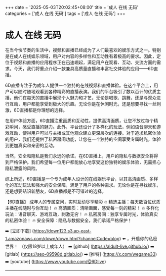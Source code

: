 +++
date = '2025-05-03T20:02:45+08:00'
title = '成人 在线 无码'
categories = ['成人 在线 无码']
tags = ['成人 在线 无码']
+++

# 成人 在线 无码

在当今快节奏的生活中，视频和直播已经成为了人们最喜欢的娱乐方式之一。特别是在成人在线娱乐领域，用户对内容的多样性和互动性有着极高的要求。因此，定位于视频和直播的应用程序正在迅速崛起，满足用户在观看、互动、交流方面的需求。今天，我们将重点介绍一款兼具高质量直播和丰富社交体验的应用——6D直播。

6D直播专注于为成年人提供一个独特的在线视频和直播体验。在这个平台上，用户可以随时随地观看到各种精彩的直播表演。我们的平台吸引了数以百计的优质主播，他们在每天的直播中展现个人魅力和才艺，无论是唱歌、跳舞，还是与观众进行互动，用户都能享受到极大的乐趣。无论你是在休闲时光，还是想要寻找一丝刺激，6D直播都是你理想的选择。

在用户体验方面，6D直播注重画质和互动性，提供高清画质，让您不放过每个精彩瞬间，感受直播的魅力。此外，平台还设计了多样化的玩法，例如语音聊天和游戏互动，使得用户可以与主播或其他观众建立更深层次的连接。对于追求私密体验的用户，我们还提供了私密房间功能，让您在一个独特的空间享受专属时光，体验到更加真实和亲密的互动。

当然，安全和隐私是我们永远的承诺。在6D直播上，用户的隐私与数据安全将得到严格保护。我们希望每一位用户都能放心地享受这份独特的娱乐体验，无需担心隐私泄露的风险。

综上所述，6D直播是一个专为成年人设计的在线娱乐平台，以其高清画质、多样化的互动玩法和强大的安全保障，满足了用户的各种需求。无论你是在寻找娱乐，还是想要结识新朋友，6D直播都是不可错过的选择。

【6D直播】
成年人的专属空间，实时互动尽享精彩
🔥 精选主播：每天数百位优质主播在线随时与你互动！
🔥 高清画质：清晰画面，感受每一刻的精彩！
🔥 多样化玩法：语音聊天、游戏互动，刺激无穷！
🔥 私密房间：独享专属时光，体验真实的私密体验！
🔥 安全保障：隐私与数据安全，我们承诺严格保护！

➡️ [立即下载] (https://down123.s3.ap-east-1.amazonaws.com/down/down.html?channelCode=blog) ⬅️ ，开启你的私密世界！
（仅限18岁以上成年人）
➡️ [github] (https://aldult-live.github.io/)
➡️ [gitlab] (https://seo-09598d.gitlab.io/)
➡️ [推特] (https://x.com/wegame33)
➡️ [youtube] (https://www.youtube.com/@6Dlive)

---

